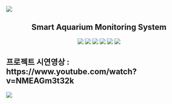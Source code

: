 <img src="https://capsule-render.vercel.app/api?type=wave&color=0:EEFF00,100:a82da8&height=300&section=header&text=Project&nbsp;Team&nbsp;One&fontSize=90" />
<h2 align="center">Smart Aquarium Monitoring System</h2>
<div align="center">
	<img src="https://img.shields.io/badge/EclipseIDE-2C2255?style=flat&logo=EclipseIDE&logoColor=white" />
	<img src="https://img.shields.io/badge/Java-007396?style=flat&logo=Java&logoColor=white" />
	<img src="https://img.shields.io/badge/JavaScript-F7DF1E?style=flat&logo=JavaScript&logoColor=white" />
	<img src="https://img.shields.io/badge/HTML5-E34F26?style=flat&logo=HTML5&logoColor=white" />
	<img src="https://img.shields.io/badge/CSS3-1572B6?style=flat&logo=CSS3&logoColor=white" />
	<img src="https://img.shields.io/badge/Arduino-00979D?style=flat&logo=Arduino&logoColor=white" />
</div>
<h2>프로젝트 시연영상 : https://www.youtube.com/watch?v=NMEAGm3t32k</h2>
<img src="https://user-images.githubusercontent.com/114078953/228757605-7367d6c7-6ad4-477a-8118-049e82495b5b.jpg" />
